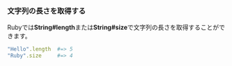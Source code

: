 ### 文字列の長さを取得する

Rubyでは**String#length**または**String#size**で文字列の長さを取得することができます。

```ruby
"Hello".length  #=> 5
"Ruby".size     #=> 4
```
